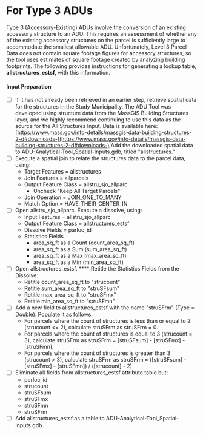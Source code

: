 # For Type 3 ADUs

Type 3 (Accessory-Existing) ADUs involve the conversion of an existing accessory structure to an ADU. This requires an assessment of whether any of the existing accessory structures on the parcel is sufficiently large to accommodate the smallest allowable ADU. Unfortunately, Level 3 Parcel Data does not contain square footage figures for accessory structures, so the tool uses estimates of square footage created by analyzing building footprints. The following provides instructions for generating a lookup table, **allstructures\_estsf,** with this information.

#### Input Preparation

* [ ] If it has not already been retrieved in an earlier step, retrieve spatial data for the structures in the Study Municipality. The ADU Tool was developed using structure data from the MassGIS Building Structures layer, and we highly recommend continuing to use this data as the source for the All Structures Input. Data is available here: [https://www.mass.gov/info-details/massgis-data-building-structures-2-d#downloads-](https://www.mass.gov/info-details/massgis-data-building-structures-2-d#downloads-) Add the downloaded spatial data to ADU-Analytical-Tool\_Spatial-Inputs.gdb, titled "allstructures."
* [ ] Execute a spatial join to relate the structures data to the parcel data, using:
  * Target Features = allstructures
  * Join Features = allparcels
  * Output Feature Class = allstru\_sjo\_allparc
    * Uncheck "Keep All Target Parcels"
  * Join Operation = JOIN\_ONE\_TO\_MANY
  * Match Option = HAVE\_THEIR\_CENTER\_IN
* [ ] Open allstru\_sjo\_allparc. Execute a dissolve, using:
  * Input Features = allstru\_sjo\_allparc
  * Output Feature Class = allstructures\_estsf
  * Dissolve Fields = parloc\_id
  * Statistics Fields
    * area\_sq\_ft as a Count (count\_area\_sq\_ft)
    * area\_sq\_ft as a Sum (sum\_area\_sq\_ft)
    * area\_sq\_ft as a Max (max\_area\_sq\_ft)
    * area\_sq\_ft as a Min (min\_area\_sq\_ft)
* [ ] Open allstructures\_estsf. **** Retitle the Statistics Fields from the Dissolve:
  * Retitle count\_area\_sq\_ft to "strucount"
  * Retitle sum\_area\_sq\_ft to "struSFsum"
  * Retitle max\_area\_sq\_ft to "struSFmx"
  * Retitle min\_area\_sq\_ft to "struSFmn"
* [ ] Add a new field to allstructures\_estsf with the name "struSFrm" (Type = Double). Populate it as follows:
  * For parcels where the count of structures is less than or equal to 2 (strucount <= 2), calculate struSFrm as struSFrm = 0.
  * For parcels where the count of structures is equal to 3 (strucount = 3), calculate struSFrm as struSFrm = \[struSFsum] - \[struSFmx] - \[struSFmn].
  * For parcels where the count of structures is greater than 3 (strucount > 3), calculate struSFrm as struSFrm = (\[struSFsum] - \[struSFmx] - \[struSFmn]) / (\[strucount] - 2)
* [ ] Eliminate all fields from allstructures\_estsf attribute table but:
  * parloc\_id
  * strucount
  * struSFsum
  * struSFmx
  * struSFmn
  * struSFrm
* [ ] Add allstructures\_estsf as a table to ADU-Analytical-Tool\_Spatial-Inputs.gdb.
